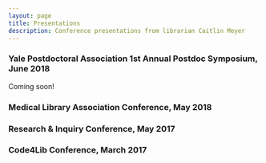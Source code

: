 ```yaml
---
layout: page
title: Presentations
description: Conference presentations from librarian Caitlin Meyer
---
```


### Yale Postdoctoral Association 1st Annual Postdoc Symposium, June 2018
Coming soon!

### Medical Library Association Conference, May 2018



### Research & Inquiry Conference, May 2017



### Code4Lib Conference, March 2017
